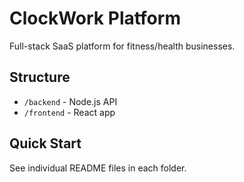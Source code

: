 # ClockWork Platform

Full-stack SaaS platform for fitness/health businesses.

## Structure
- `/backend` - Node.js API
- `/frontend` - React app

## Quick Start
See individual README files in each folder.
